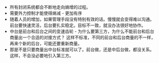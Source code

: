 - 所有封闭系统都会不断地走向熵增的过程。
- 需要外力控制才能使得熵减 - 更加有序
- 随着人员的增加，如果管理手段没有特别有效的话。慢慢就会变得难以沟通。前台要快速灵活，后台要扎实稳定。目标不一致，就没办法很好地协作。
- 中台是前台和后台之间的变速齿轮 - 为什么要第三方，为什么不能前台和后台商量出一个合适的对接方式？ 这样不标准，不同的前台和后台商量的不一样，再来个新的后台，可能还要重新商量。
- 那是不是只要商量出中台标准就可以了。前台做，还是中后台做，都没关系。这样，不会没必要地引入第三方。